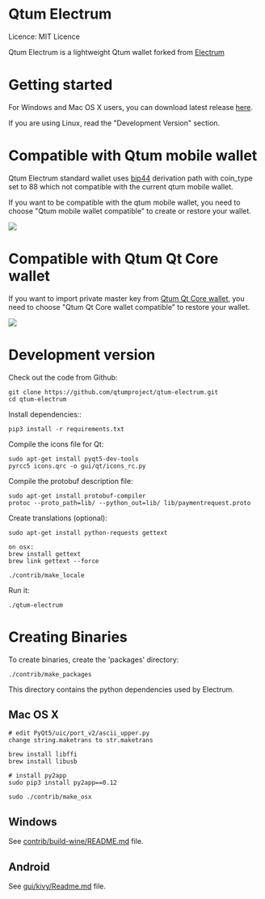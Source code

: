 Qtum Electrum
=====================================

  Licence: MIT Licence

  Qtum Electrum is a lightweight Qtum wallet forked from [Electrum](https://github.com/spesmilo/electrum)


Getting started
===============

For Windows and Mac OS X users, you can download latest release [here](https://github.com/qtumproject/qtum-electrum/releases).


If you are using Linux, read the "Development Version" section.


Compatible with Qtum mobile wallet
==================================

Qtum Electrum standard wallet uses [bip44](https://github.com/bitcoin/bips/blob/master/bip-0044.mediawiki) derivation path with coin_type set to 88 which not compatible with the current qtum mobile wallet.

If you want to be compatible with the qtum mobile wallet, you need to choose "Qtum mobile wallet compatible" to create or restore your wallet.

![](https://github.com/qtumproject/qtum-electrum/blob/master/snap/mobile_compatible.png)


Compatible with Qtum Qt Core wallet
==================================

If you want to import private master key from [Qtum Qt Core wallet](https://github.com/qtumproject/qtum/releases/), you need to choose "Qtum Qt Core wallet compatible" to restore your wallet.

![](https://github.com/qtumproject/qtum-electrum/blob/master/snap/qt_core_compatible.png)


Development version
===================

Check out the code from Github:

    git clone https://github.com/qtumproject/qtum-electrum.git
    cd qtum-electrum

Install dependencies::

    pip3 install -r requirements.txt

Compile the icons file for Qt:

    sudo apt-get install pyqt5-dev-tools
    pyrcc5 icons.qrc -o gui/qt/icons_rc.py

Compile the protobuf description file:

    sudo apt-get install protobuf-compiler
    protoc --proto_path=lib/ --python_out=lib/ lib/paymentrequest.proto

Create translations (optional):

    sudo apt-get install python-requests gettext

    on osx:
    brew install gettext
    brew link gettext --force

    ./contrib/make_locale

Run it:

    ./qtum-electrum



Creating Binaries
=================


To create binaries, create the 'packages' directory:

    ./contrib/make_packages

This directory contains the python dependencies used by Electrum.

Mac OS X
--------

    # edit PyQt5/uic/port_v2/ascii_upper.py
    change string.maketrans to str.maketrans

    brew install libffi
    brew install libusb

    # install py2app
    sudo pip3 install py2app==0.12

    sudo ./contrib/make_osx

Windows
-------

See [contrib/build-wine/README.md](https://github.com/qtumproject/qtum-electrum/blob/master/contrib/build-wine/README.md) file.


Android
-------

See [gui/kivy/Readme.md](https://github.com/qtumproject/qtum-electrum/blob/master/gui/kivy/Readme.md) file.


